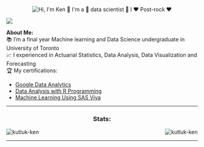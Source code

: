<p align="center">
  <img src="https://github.com/kutluk-ken/Kutluk-Ken-/blob/main/Assets/Output.gif" alt="Hi, I'm Ken 👋 I'm a 🚀 data scientist 🚀 I ❤️ Post-rock ❤️">
</p>

<a href="https://www.youtube.com/watch?v=imhmn4r0gic&t=1s"><img src="https://user-images.githubusercontent.com/73097560/115834477-dbab4500-a447-11eb-908a-139a6edaec5c.gif"></a>

<strong>About Me:</strong><br>
📚 I’m a final year Machine learning and Data Science undergraduate in University of Toronto<br>
📈 I experienced in Actuarial Statistics, Data Analysis, Data Visualization and Forecasting<br>
🏆 My certifications: 
* [Google Data Analytics](https://www.coursera.org/account/accomplishments/specialization/certificate/NE3Q6RZ8QCCZ)
* [Data Analysis with R Programming](https://www.coursera.org/account/accomplishments/certificate/Y7UWQYU48GD6)
* [Machine Learning Using SAS Viya](https://www.credly.com/badges/769cb2e6-364b-402b-8c5a-fdfc3c52e6ba?source=linked_in_profile)
<hr>
<div style="display: block;">
<p>
  <h3 align="center">Stats:</h3>
<p>
    <a align="left">
      <p><img align="left" 
  src="https://github-readme-stats.vercel.app/api/top-langs?username=kutluk-ken&show_icons=true&theme=dark&locale=en&hide=jupyter%20notebook,lex,&langs_count=8" alt="kutluk-ken" /></p></a>
    <a align="right"><p>&nbsp;<img align="right" src="https://github-readme-stats.vercel.app/api?username=kutluk-ken&show_icons=true&theme=dark&locale=en" alt="kutluk-ken" /></p></a>  
  </p>
</p>
</div>
<hr>
<br>
